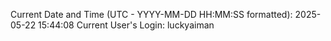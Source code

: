Current Date and Time (UTC - YYYY-MM-DD HH:MM:SS formatted): 2025-05-22 15:44:08
Current User's Login: luckyaiman
